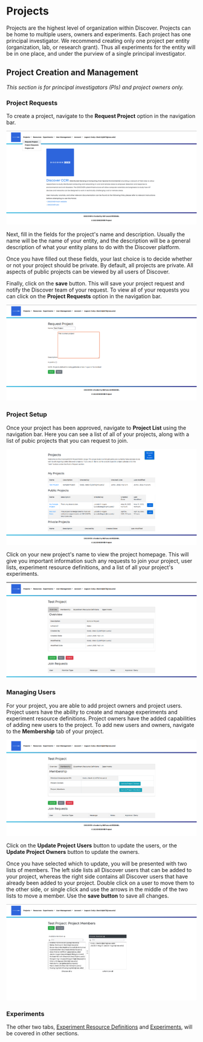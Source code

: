 # Projects


Projects are the highest level of organization within Discover. Projects can be
home to multiple users, owners and experiments. Each project has one principal
investigator. We recommend creating only one project per entity (organization, lab, or 
research grant). Thus all experiments for the entity will be in one place, and under
the purview of a single principal investigator. 



## Project Creation and Management

*This section is for principal investigators (PIs) and project owners only.*

### Project Requests
To create a project, navigate to the **Request Project** option in the navigation bar.  

![Request Project in NavBar](images/homescreen.png)

Next, fill in the fields for the project's name and description. Usually the name
will be the name of your entity, and the description will be a general description
of what your entity plans to do with the Discover platform.

Once you have filled out these fields, your last choice is to decide whether or not
your project should be private. By default, all projects are private. All aspects of
public projects can be viewed by all users of Discover.

Finally, click on the **save** button. This will save your project request and notify
the Discover team of your request. To view all of your requests you can click on the 
**Project Requests** option in the navigation bar.

![Request a Project](images/project_request.png)

### Project Setup
Once your project has been approved, navigate to **Project List** using the navigation bar.
Here you can see a list of all of your projects, along with a list of pubic projects that
you can request to join. 

![Project List](images/project_list.png)

Click on your new project's name to view the project homepage. This will give you
important information such any requests to join your project, user lists,
experiment resource definitions, and a list of all your project's experiments.

![Project Homescreen](images/project_homescreen.png)

### Managing Users
For your project, you are able to add project owners and project users. Project users
have the ability to create and manage experiments and experiment resource definitions.
Project owners have the added capabilities of adding new users to the project.
To add new users and owners, navigate to the **Membership** tab of your project.

![Project Users](images/project_users.png)

Click on the **Update Project Users** button to update the users, or the **Update Project Owners**
button to update the owners. 

Once you have selected which to update, you will be presented with two lists of members.
The left side lists all Discover users that can be added to your project, whereas the
right side contains all Discover users that have already been added to your project.
Double click on a user to move them to the other side, or single click and use the arrows
in the middle of the two lists to move a member. Use the **save button** to save all changes.  

![Adding users](images/adding_users.png)

### Experiments
The other two tabs, [Experiment Resource Definitions](resource_definitions.md) and 
[Experiments](experiments.md), will be covered in other sections.




